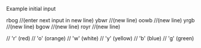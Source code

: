 Example 
initial input

rbog //(enter next input in new line)
ybwr  //(new line)
oowb  //(new line)
yrgb  //(new line)
bgow  //(new line)
royr //(new line)


// 'r' (red)
// 'o' (orange)
// 'w' (white)
// 'y' (yellow)
// 'b' (blue)
// 'g' (green)

